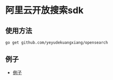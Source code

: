 # 阿里云开放搜索sdk
## 使用方法 
```go get github.com/yeyudekuangxiang/opensearch```
## 例子 
* [例子](example/main.go)